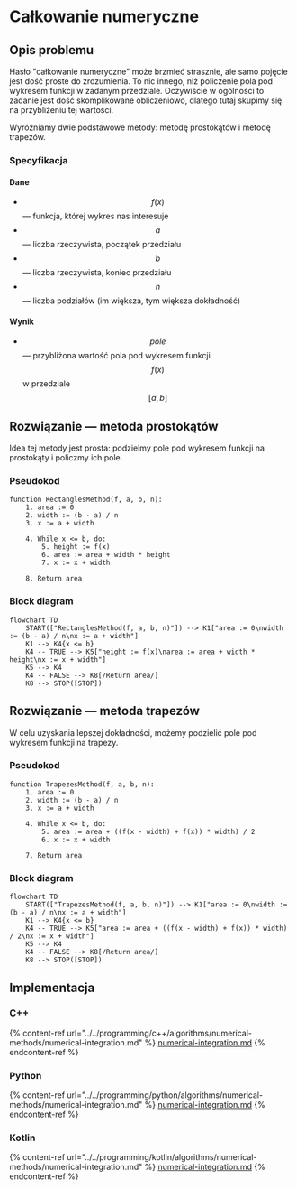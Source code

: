 # Całkowanie numeryczne

## Opis problemu

Hasło "całkowanie numeryczne" może brzmieć strasznie, ale samo pojęcie jest dość proste do zrozumienia. To nic innego, niż policzenie pola pod wykresem funkcji w zadanym przedziale. Oczywiście w ogólności to zadanie jest dość skomplikowane obliczeniowo, dlatego tutaj skupimy się na przybliżeniu tej wartości.

Wyróżniamy dwie podstawowe metody: metodę prostokątów i metodę trapezów.

### Specyfikacja

#### Dane

* $$f(x)$$ — funkcja, której wykres nas interesuje
* $$a$$ — liczba rzeczywista, początek przedziału
* $$b$$ — liczba rzeczywista, koniec przedziału
* $$n$$ — liczba podziałów (im większa, tym większa dokładność)

#### Wynik

* $$pole$$ — przybliżona wartość pola pod wykresem funkcji $$f(x)$$ w przedziale $$[a,b]$$

## Rozwiązanie — metoda prostokątów

Idea tej metody jest prosta: podzielmy pole pod wykresem funkcji na prostokąty i policzmy ich pole.

### Pseudokod

```
function RectanglesMethod(f, a, b, n):
    1. area := 0
    2. width := (b - a) / n
    3. x := a + width
    
    4. While x <= b, do:
        5. height := f(x)
        6. area := area + width * height
        7. x := x + width
        
    8. Return area
```

### Block diagram

```mermaid
flowchart TD
	START(["RectanglesMethod(f, a, b, n)"]) --> K1["area := 0\nwidth := (b - a) / n\nx := a + width"]
	K1 --> K4{x <= b}
	K4 -- TRUE --> K5["height := f(x)\narea := area + width * height\nx := x + width"]
	K5 --> K4
	K4 -- FALSE --> K8[/Return area/]
	K8 --> STOP([STOP])
```

## Rozwiązanie — metoda trapezów

W celu uzyskania lepszej dokładności, możemy podzielić pole pod wykresem funkcji na trapezy.

### Pseudokod

```
function TrapezesMethod(f, a, b, n):
    1. area := 0
    2. width := (b - a) / n
    3. x := a + width
    
    4. While x <= b, do:
        5. area := area + ((f(x - width) + f(x)) * width) / 2
        6. x := x + width

    7. Return area
```

### Block diagram

```mermaid
flowchart TD
	START(["TrapezesMethod(f, a, b, n)"]) --> K1["area := 0\nwidth := (b - a) / n\nx := a + width"]
	K1 --> K4{x <= b}
	K4 -- TRUE --> K5["area := area + ((f(x - width) + f(x)) * width) / 2\nx := x + width"]
	K5 --> K4
	K4 -- FALSE --> K8[/Return area/]
	K8 --> STOP([STOP])
```

## Implementacja

### C++

{% content-ref url="../../programming/c++/algorithms/numerical-methods/numerical-integration.md" %}
[numerical-integration.md](../../programming/c++/algorithms/numerical-methods/numerical-integration.md)
{% endcontent-ref %}

### Python

{% content-ref url="../../programming/python/algorithms/numerical-methods/numerical-integration.md" %}
[numerical-integration.md](../../programming/python/algorithms/numerical-methods/numerical-integration.md)
{% endcontent-ref %}

### Kotlin

{% content-ref url="../../programming/kotlin/algorithms/numerical-methods/numerical-integration.md" %}
[numerical-integration.md](../../programming/kotlin/algorithms/numerical-methods/numerical-integration.md)
{% endcontent-ref %}